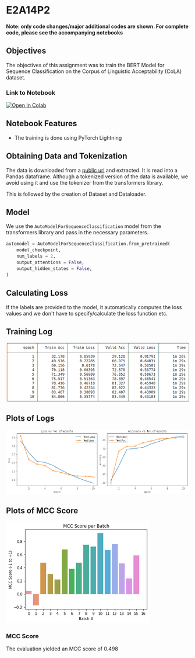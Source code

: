 # E2A14P2

**Note: only code changes/major additional codes are shown. For complete code, please see the accompanying notebooks**

## Objectives
The objectives of this assignment was to train the BERT Model for Sequence Classification on the Corpus of Linguistic Acceptability (CoLA) dataset.

### Link to Notebook

[![Open In Colab](https://colab.research.google.com/assets/colab-badge.svg)](https://colab.research.google.com/github/payne101/E_14_2/blob/main/E_14_2.ipynb)


## Notebook Features
- The training is done using PyTorch Lightning

## Obtaining Data and Tokenization
The data is downloaded from a [public url](https://nyu-mll.github.io/CoLA/cola_public_1.1.zip) and extracted. It is read into a Pandas dataframe. Although a tokenized version of the data is available, we avoid using it and use the tokenizer from the transformers library.

This is followed by the creation of Dataset and Dataloader.

## Model

We use the `AutoModelForSequenceClassification` model from the transformers library and pass in the necessary parameters.

```python
automodel = AutoModelForSequenceClassification.from_pretrained(
    model_checkpoint, 
    num_labels = 2, 
    output_attentions = False, 
    output_hidden_states = False,
)
```
## Calculating Loss
If the labels are provided to the model, it automatically computes the loss values and we don't have to specify/calculate the loss function etc.


## Training Log
![Alt text](logs2.png)

## Plots of Logs
![Alt text](plots2.png)

## Plots of MCC Score
![Alt text](mcc2.png)

### MCC Score
The evaluation yielded an MCC score of 0.498
